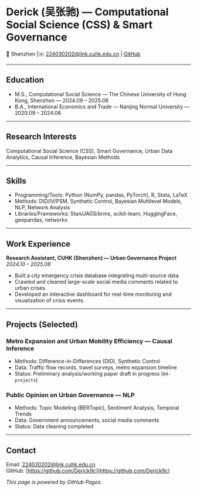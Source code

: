 # Derick (吴张驰) — Computational Social Science (CSS) & Smart Governance

📍 Shenzhen |✉️ 224030202@link.cuhk.edu.cn | [GitHub](https://github.com/Derick9c)

---

## Education
- M.S., Computational Social Science — The Chinese University of Hong Kong, Shenzhen — 2024.09 – 2025.06  
- B.A., International Economics and Trade — Nanjing Normal University — 2020.09 – 2024.06

---

## Research Interests
Computational Social Science (CSS), Smart Governance, Urban Data Analytics, Causal Inference, Bayesian Methods

---

## Skills
- Programming/Tools: Python (NumPy, pandas, PyTorch), R, Stata, LaTeX  
- Methods: DID/IV/PSM, Synthetic Control, Bayesian Multilevel Models, NLP, Network Analysis  
- Libraries/Frameworks: Stan/JAGS/brms, scikit-learn, HuggingFace, geopandas, networkx

---

## Work Experience
**Research Assistant, CUHK (Shenzhen) — Urban Governance Project**  
*2024.10 – 2025.08*  
- Built a city emergency crisis database integrating multi-source data.  
- Crawled and cleaned large-scale social media comments related to urban crises.  
- Developed an interactive dashboard for real-time monitoring and visualization of crisis events.  

---

## Projects (Selected)
### Metro Expansion and Urban Mobility Efficiency — Causal Inference
- Methods: Difference-in-Differences (DID), Synthetic Control  
- Data: Traffic flow records, travel surveys, metro expansion timeline  
- Status: Preliminary analysis/working paper draft in progress (`04-projects`)

### Public Opinion on Urban Governance — NLP
- Methods: Topic Modeling (BERTopic), Sentiment Analysis, Temporal Trends  
- Data: Government announcements, social media comments  
- Status: Data cleaning completed

---

## Contact
Email: 224030202@link.cuhk.edu.cn  
GitHub: [https://github.com/Derick9c](https://github.com/Derick9c)

*This page is powered by GitHub Pages.*
